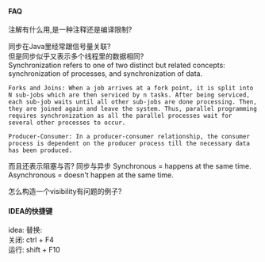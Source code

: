 #### FAQ

注解有什么用,是一种注释还是编译限制?


同步在Java里经常跟信号量关联?  
但是同步似乎又表示多个线程里的数据相同?  
	Synchronization refers to one of two distinct but related concepts: synchronization of processes, and synchronization of data.

	Forks and Joins: When a job arrives at a fork point, it is split into N sub-jobs which are then serviced by n tasks. After being serviced, each sub-job waits until all other sub-jobs are done processing. Then, they are joined again and leave the system. Thus, parallel programming requires synchronization as all the parallel processes wait for several other processes to occur.

	Producer-Consumer: In a producer-consumer relationship, the consumer process is dependent on the producer process till the necessary data has been produced.

而且还表示阻塞与否? 
	同步与异步
	Synchronous = happens at the same time. Asynchronous = doesn't happen at the same time. 

怎么构造一个visibility有问题的例子?

#### IDEA的快捷键

idea:
	替换:  
	关闭: ctrl + F4  
	运行: shift + F10  

